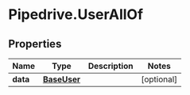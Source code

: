 # Pipedrive.UserAllOf

## Properties

Name | Type | Description | Notes
------------ | ------------- | ------------- | -------------
**data** | [**BaseUser**](BaseUser.md) |  | [optional] 


